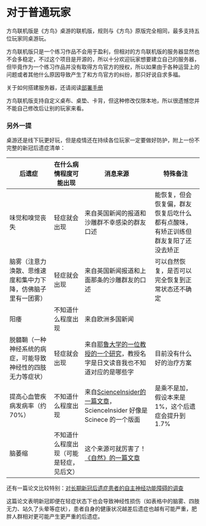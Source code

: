 # 对于普通玩家

方鸟联机版是《方鸟》桌游的联机版，规则与《方鸟》原版完全相同，最多支持五位玩家同桌游玩。  

方鸟联机版只是一个练习作品不会用于盈利，但相对的方鸟联机版的服务器显然也不会多稳定，不过这个项目是开源的，所以十分欢迎玩家想要建立自己的服务器，但毕竟作为一个练习作品并没有取得方鸟官方的授权，所以如果由于各种运营上的问题或者其他什么原因导致产生了和方鸟官方的纠纷，那只好说自求多福。  

关于如何搭建服务器，还请阅读[部署手册](Readmes/Deploy/README.md)

方鸟联机版支持自定义桌布、桌垫、卡背，但这种修改仅限本地，所以很遗憾您并不能自己修改后让别的玩家来看。 

### 另外一提

桌游还是线下玩更好玩，但是疫情还在持续各位玩家一定要做好防护，附上一份不完整的新冠后遗症清单：  

| 后遗症 | 在什么病情程度可能出现 | 消息来源 | 特殊备注 |
| ---- | ---- | ---- | ---- |
| 味觉和嗅觉丧失 | 轻症就会出现 | 来自英国新闻的报道和沙雕群不幸感染的群友口述 | 能恢复，但会恢复偏，群友恢复后吃什么都有点酸味，有矫正训练但群友复阳了还没去矫正 |
| 脑雾（注意力涣散、思维速度和集中力下降，仿佛脑子里有一团雾） | 轻症就会出现 | 来自英国新闻报道和上面那条的沙雕群友的口述 | 可以自然恢复，是否可以完全恢复到正常状态还不确定 |
| 阳痿 | 不知道什么程度出现 | 来自欧洲多国新闻 | |
| 脱髓鞘（一种神经系统的病症，可能导致神经性的四肢无力等症状） | 轻症就会出现 | 来自[耶鲁大学的一位教授的一个研究](https://www.biorxiv.org/content/10.1101/2022.01.07.475453v1#:~:text=Follow%20this%20preprint-,Mild%20respiratory%20SARS%2DCoV%2D2%20infection%20can%20cause%20multi%2D,myelin%20loss%20in%20the%20brain)，教授名字是日文读音我也不知道对应的是哪些字 | 目前没有什么好的治疗方案 |
| 提高心血管疾病发病率（约 70%） | 不知道什么程度出现 | 来自[ScienceInsider的一篇文章](https://www.science.org/content/article/covid-19-takes-serious-toll-heart-health-full-year-after-recovery#:~:text=COVID%2D19%20boosted%20the%20risk,embolism%2C%20and%20deep%20vein%20thrombosis.)，ScienceInsider 好像是 Scinece 的一个版面 | 是乘不是加，假设本来是 1%，这个后遗症会提升到 1.7% |
| 脑萎缩 | 不知道什么程度出现（可能是轻症，见后文） | 这个来源可就厉害了！[《自然》的一篇文章](https://www.nature.com/articles/s41586-022-04569-5#:~:text=There%20is%20strong%20evidence%20for,mechanisms%20contributing%20to%20brain%20pathology.) | |

还有一篇论文比较特别：[对长期新冠后遗症患者的自主神经功能障碍的调查](https://www.medrxiv.org/content/10.1101/2022.04.25.22274300v1)

这篇论文表明新冠即便在轻症状态下也会导致神经性损伤（如表格中的脑雾、四肢无力、站久了头晕等症状），患者自身的健康状况越差后遗症也越有可能严重，肥胖人群相对更可能产生更严重的后遗症。
